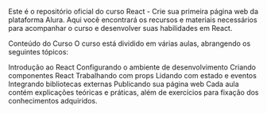 Este é o repositório oficial do curso React - Crie sua primeira página web da plataforma Alura. Aqui você encontrará os recursos e materiais necessários para acompanhar o curso e desenvolver suas habilidades em React.

Conteúdo do Curso
O curso está dividido em várias aulas, abrangendo os seguintes tópicos:

Introdução ao React
Configurando o ambiente de desenvolvimento
Criando componentes React
Trabalhando com props
Lidando com estado e eventos
Integrando bibliotecas externas
Publicando sua página web
Cada aula contém explicações teóricas e práticas, além de exercícios para fixação dos conhecimentos adquiridos.